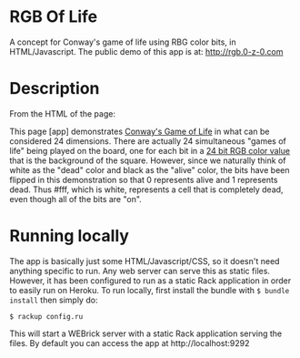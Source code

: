 RGB Of Life
===========

A concept for Conway's game of life using RBG color bits, in HTML/Javascript.
The public demo of this app is at: http://rgb.0-z-0.com

# Description
From the HTML of the page:

This page [app] demonstrates <a href="http://en.wikipedia.org/wiki/Conway's_Game_of_Life">Conway's Game of Life</a>
in what can be considered 24 dimensions. There are actually 24 simultaneous "games of life" being played on the
board, one for each bit in a <a href="http://en.wikipedia.org/wiki/RGB_color_model">24 bit RGB color value</a> that
is the background of the square. However, since we naturally think of white as the "dead" color and black as the "alive"
color, the bits have been flipped in this demonstration so that 0 represents alive and 1 represents dead. Thus #fff,
which is white, represents a cell that is completely dead, even though all of the bits are "on".
    
# Running locally
The app is basically just some HTML/Javascript/CSS, so it doesn't need anything specific to run. Any web server can serve this as static files. However, it has been configured to run as a static Rack application in order to easily run on Heroku. To run locally, first install the bundle with `$ bundle install` then simply do:

```
$ rackup config.ru
```

This will start a WEBrick server with a static Rack application serving the files. By default you can access the app at http://localhost:9292